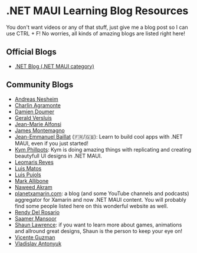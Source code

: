 # .NET MAUI Learning Blog Resources

You don't want videos or any of that stuff, just give me a blog post so I can use CTRL + F! No worries, all kinds of amazing blogs are listed right here!

## Official Blogs

* [.NET Blog (.NET MAUI category)](https://devblogs.microsoft.com/dotnet/category/maui/)

## Community Blogs

* [Andreas Nesheim](https://www.andreasnesheim.no/)
* [Charlin Agramonte](https://xamgirl.com/)
* [Damien Doumer](https://doumer.me/)
* [Gerald Versluis](https://blog.verslu.is)
* [Jean-Marie Alfonsi](https://www.sharpnado.com/)
* [James Montemagno](https://montemagno.com)
* [Jean-Emmanuel Baillat](https://www.mauicestclair.fr) (🇫🇷/🇬🇧): Learn to build cool apps with .NET MAUI, even if you just started!
* [Kym Phillpots](https://kymphillpotts.com/): Kym is doing amazing things with replicating and creating beautyfull UI designs in .NET MAUI.
* [Leomaris Reyes](https://askxammy.com)
* [Luis Matos](https://www.luismts.com/)
* [Luis Pujols](https://www.pujolsluis.com/)
* [Mark Allibone](https://mallibone.com/)
* [Naweed Akram](https://blogs.xgenoapps.com)
* [planetxamarin.com](https://planetxamarin.com): a blog (and some YouTube channels and podcasts) aggregator for Xamarin and now .NET MAUI content. You will probably find some people listed here on this wonderful website as well.
* [Rendy Del Rosario](https://www.xamboy.com/)
* [Saamer Mansoor](https://prototypemakers.medium.com/)
* [Shaun Lawrence](https://blog.bijington.com): if you want to learn more about games, animations and allround great designs, Shaun is the person to keep your eye on!
* [Vicente Guzman](https://vicenteguzman.com/)
* [Vladislav Antonyuk](https://vladislavantonyuk.azurewebsites.net/)
